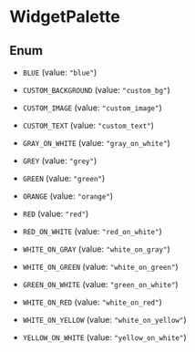 

# WidgetPalette

## Enum


* `BLUE` (value: `"blue"`)

* `CUSTOM_BACKGROUND` (value: `"custom_bg"`)

* `CUSTOM_IMAGE` (value: `"custom_image"`)

* `CUSTOM_TEXT` (value: `"custom_text"`)

* `GRAY_ON_WHITE` (value: `"gray_on_white"`)

* `GREY` (value: `"grey"`)

* `GREEN` (value: `"green"`)

* `ORANGE` (value: `"orange"`)

* `RED` (value: `"red"`)

* `RED_ON_WHITE` (value: `"red_on_white"`)

* `WHITE_ON_GRAY` (value: `"white_on_gray"`)

* `WHITE_ON_GREEN` (value: `"white_on_green"`)

* `GREEN_ON_WHITE` (value: `"green_on_white"`)

* `WHITE_ON_RED` (value: `"white_on_red"`)

* `WHITE_ON_YELLOW` (value: `"white_on_yellow"`)

* `YELLOW_ON_WHITE` (value: `"yellow_on_white"`)



